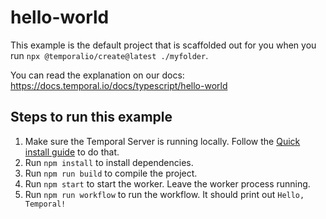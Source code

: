 # hello-world

This example is the default project that is scaffolded out for you when you run `npx @temporalio/create@latest ./myfolder`.

You can read the explanation on our docs: https://docs.temporal.io/docs/typescript/hello-world

## Steps to run this example

1. Make sure the Temporal Server is running locally. Follow the [Quick install guide](https://docs.temporal.io/docs/server/quick-install) to do that.
2. Run `npm install` to install dependencies.
3. Run `npm run build` to compile the project.
4. Run `npm start` to start the worker. Leave the worker process running.
5. Run `npm run workflow` to run the workflow. It should print out `Hello, Temporal!`
